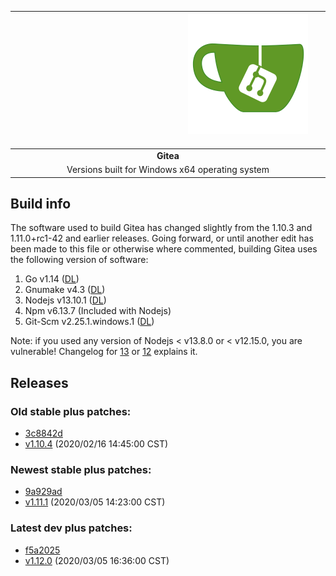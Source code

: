 | &emsp;&emsp;&emsp;&emsp;&emsp;&emsp;&emsp;&emsp;&emsp;&emsp;&emsp;&emsp;&emsp;&emsp;&emsp;&emsp;&emsp;&emsp; ![gitea-logo](reqs/gitea-192.png "Gitea logo") &emsp;&emsp;&emsp;&emsp;&emsp;&emsp;&emsp;&emsp;&emsp;&emsp;&emsp;&emsp;&emsp;&emsp;&emsp;&emsp;&emsp;&emsp;&emsp;&emsp;&emsp;&emsp;&emsp;&emsp;&emsp; |
| :---: |
| **Gitea** |
| Versions built for Windows x64 operating system |

## Build info

The software used to build Gitea has changed slightly from the 1.10.3 and 1.11.0+rc1-42 and earlier releases. Going forward, or until another edit has been made to this file or otherwise where commented, building Gitea uses the following version of software:

1. Go v1.14 ([DL](https://golang.org/dl/))
2. Gnumake v4.3 ([DL](https://github.com/mbuilov/gnumake-windows))
3. Nodejs v13.10.1 ([DL](https://nodejs.org/en/download/current/))
4. Npm v6.13.7 (Included with Nodejs)
5. Git-Scm v2.25.1.windows.1 ([DL](https://git-scm.com/downloads))

Note: if you used any version of Nodejs < v13.8.0 or < v12.15.0, you are vulnerable! Changelog for [13](https://github.com/nodejs/node/blob/master/doc/changelogs/CHANGELOG_V13.md#13.8.0) or [12](https://github.com/nodejs/node/blob/master/doc/changelogs/CHANGELOG_V12.md#12.15.0) explains it.


## Releases

### Old stable plus patches:

* [3c8842d](https://github.com/go-gitea/gitea/releases/tag/v1.10.4)
* [v1.10.4](https://raw.githubusercontent.com/iamdoubz/Gitea4Windows/master/v1.10/1.10.4.7z) (2020/02/16 14:45:00 CST)

### Newest stable plus patches:

* [9a929ad](https://github.com/go-gitea/gitea/commit/9a929ad17fe1f110d45b83e00e6f0068fcbc1b60)
* [v1.11.1](https://raw.githubusercontent.com/iamdoubz/Gitea4Windows/master/v1.11/1.11.1+40.7z) (2020/03/05 14:23:00 CST)

### Latest dev plus patches:

* [f5a2025](https://github.com/go-gitea/gitea/commit/f5a20250ae65c422a8f5de3415f484bca087abe1)
* [v1.12.0](https://raw.githubusercontent.com/iamdoubz/Gitea4Windows/master/v1.12/1.12.0+dev-440.7z) (2020/03/05 16:36:00 CST)

